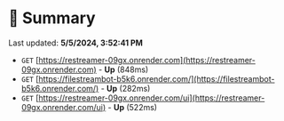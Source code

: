 # 📖 Summary
Last updated: **5/5/2024, 3:52:41 PM**

- `GET` [https://restreamer-09gx.onrender.com](https://restreamer-09gx.onrender.com) - **Up** (848ms)
- `GET` [https://filestreambot-b5k6.onrender.com/](https://filestreambot-b5k6.onrender.com/) - **Up** (282ms)
- `GET` [https://restreamer-09gx.onrender.com/ui](https://restreamer-09gx.onrender.com/ui) - **Up** (522ms)
